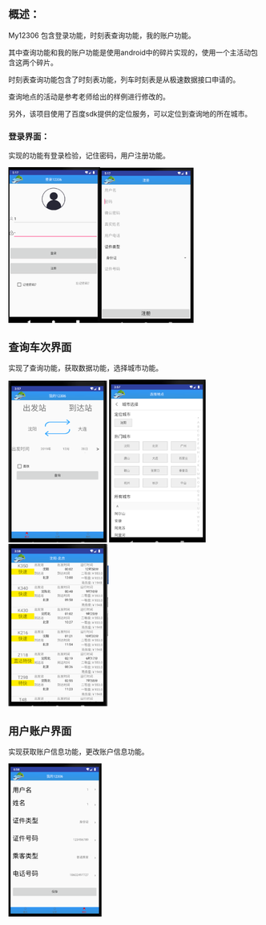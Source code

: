 ## 概述：

My12306 包含登录功能，时刻表查询功能，我的账户功能。

其中查询功能和我的账户功能是使用android中的碎片实现的，使用一个主活动包含这两个碎片。

时刻表查询功能包含了时刻表功能，列车时刻表是从极速数据接口申请的。

查询地点的活动是参考老师给出的样例进行修改的。

另外，该项目使用了百度sdk提供的定位服务，可以定位到查询地的所在城市。

### 登录界面：

实现的功能有登录检验，记住密码，用户注册功能。

<img src="images/登录.png" style="zoom:70%;" /><img src="images/注册.png" style="zoom:70%;" />

## 查询车次界面

实现了查询功能，获取数据功能，选择城市功能。

<img src="images/查询.png" style="zoom:70%;" /> <img src="images/选择地点.png" style="zoom:70%;" /> <img src="images/显示车次.png" style="zoom:70%;" />

## 用户账户界面

实现获取账户信息功能，更改账户信息功能。

<img src="images/用户信息.png" style="zoom:70%;" />